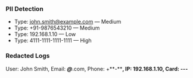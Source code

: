 ### PII Detection
- Type: john.smith@example.com — Medium
- Type: +91-9876543210 — Medium
- Type: 192.168.1.10 — Low
- Type: 4111-1111-1111-1111 — High

### Redacted Logs
User: John Smith, Email: ***@***.com, Phone: +**-**********, IP: 192.168.1.10, Card: ****-****-****-****